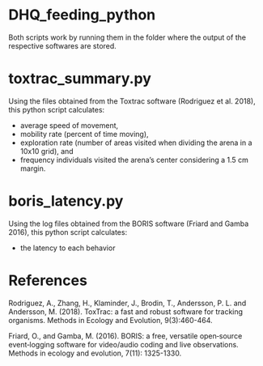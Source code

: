 # DHQ_feeding_python

Both scripts work by running them in the folder where the output of the respective softwares are stored.

# toxtrac_summary.py 
Using the files obtained from the Toxtrac software (Rodriguez et al. 2018), this python script calculates:
* average speed of movement, 
* mobility rate (percent of time moving), 
* exploration rate (number of areas visited when dividing the arena in a 10x10 grid), and 
* frequency individuals visited the arena’s center considering a 1.5 cm margin.


# boris_latency.py
Using the log files obtained from the BORIS software (Friard and Gamba 2016), this python script calculates:
* the latency to each behavior


# References
Rodriguez, A., Zhang, H., Klaminder, J., Brodin, T., Andersson, P. L. and Andersson, M. (2018). ToxTrac: a fast and robust software for tracking organisms. Methods in Ecology and Evolution, 9(3):460-464.

Friard, O., and Gamba, M. (2016). BORIS: a free, versatile open‐source event‐logging software for video/audio coding and live observations. Methods in ecology and evolution, 7(11): 1325-1330.
